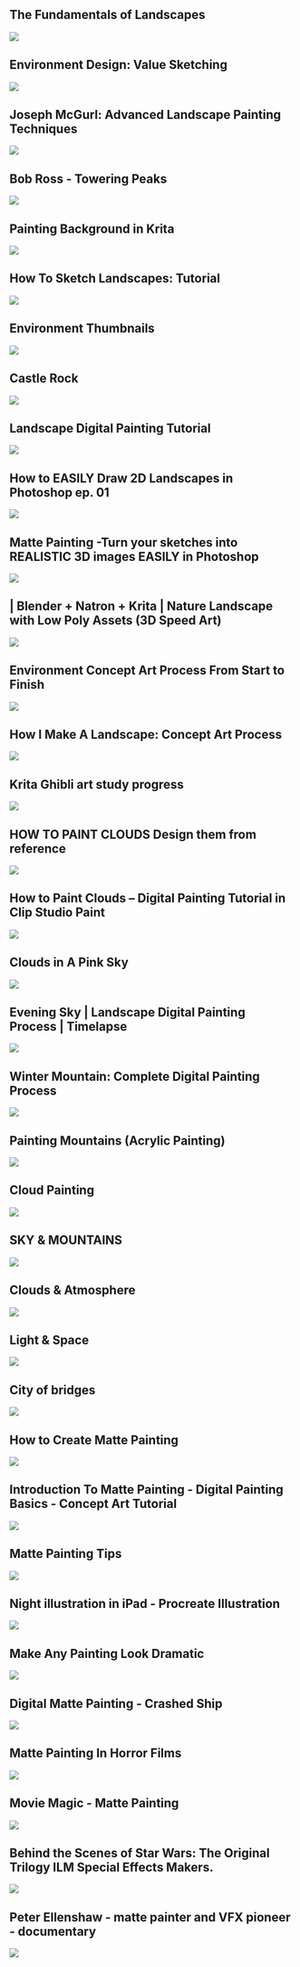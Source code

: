 The Fundamentals of Landscapes
------------------------------

[![]( /image/yid-xWMMo1v594Y.jpg)](https://www.youtube.com/watch?v=xWMMo1v594Y)

Environment Design: Value Sketching
-----------------------------------

[![]( /image/yid-E9zy0OOpT9o.jpg)](https://www.youtube.com/watch?v=E9zy0OOpT9o)

Joseph McGurl: Advanced Landscape Painting Techniques
-----------------------------------------------------

[![]( /image/yid-2MHLrQ19EZg.jpg)](https://www.youtube.com/watch?v=2MHLrQ19EZg)

Bob Ross - Towering Peaks
-------------------------

[![]( /image/yid-1s58rW0_LN4.jpg)](https://www.youtube.com/watch?v=1s58rW0_LN4)

Painting Background in Krita
----------------------------

[![]( /image/yid-CAe7O9MgFjU.jpg)](https://www.youtube.com/watch?v=CAe7O9MgFjU)

How To Sketch Landscapes: Tutorial
----------------------------------

[![]( /image/yid-_e6wTOuJ20M.jpg)](https://www.youtube.com/watch?v=_e6wTOuJ20M)

Environment Thumbnails
----------------------

[![]( /image/yid-wKi42SqcNMM.jpg)](https://www.youtube.com/watch?v=wKi42SqcNMM)

Castle Rock
-----------

[![]( /image/yid-njvAU-Ts3TQ.jpg)](https://www.youtube.com/watch?v=njvAU-Ts3TQ)

Landscape Digital Painting Tutorial
-----------------------------------

[![]( /image/yid-XHprIlkY8Q4.jpg)](https://www.youtube.com/watch?v=XHprIlkY8Q4)

How to EASILY Draw 2D Landscapes in Photoshop ep. 01
----------------------------------------------------

[![]( /image/yid-LBczOO5hOKc.jpg)](https://www.youtube.com/watch?v=LBczOO5hOKc)

Matte Painting -Turn your sketches into REALISTIC 3D images EASILY in Photoshop
-------------------------------------------------------------------------------

[![]( /image/yid-Y9CnrPUEfK4.jpg)](https://www.youtube.com/watch?v=Y9CnrPUEfK4)

| Blender + Natron + Krita | Nature Landscape with Low Poly Assets (3D Speed Art)
---------------------------------------------------------------------------------

[![]( /image/yid-nIg23WMrafs.jpg)](https://www.youtube.com/watch?v=nIg23WMrafs)

Environment Concept Art Process From Start to Finish
----------------------------------------------------

[![]( /image/yid-PPoC6hm6Q8U.jpg)](https://www.youtube.com/watch?v=PPoC6hm6Q8U)

How I Make A Landscape: Concept Art Process
-------------------------------------------

[![]( /image/yid-e8OPmP75HJU.jpg)](https://www.youtube.com/watch?v=e8OPmP75HJU)

Krita Ghibli art study progress
-------------------------------

[![]( /image/yid-FJVwZOIybyQ.jpg)](https://www.youtube.com/watch?v=FJVwZOIybyQ)

HOW TO PAINT CLOUDS Design them from reference
----------------------------------------------

[![]( /image/yid-qRBG9zJ5Alg.jpg)](https://www.youtube.com/watch?v=qRBG9zJ5Alg)

How to Paint Clouds – Digital Painting Tutorial in Clip Studio Paint
--------------------------------------------------------------------

[![]( /image/yid-D10SaeX6LfQ.jpg)](https://www.youtube.com/watch?v=D10SaeX6LfQ)

Clouds in A Pink Sky
--------------------

[![]( /image/yid-ERLYMSRP_-s.jpg)](https://www.youtube.com/watch?v=ERLYMSRP_-s)

Evening Sky | Landscape Digital Painting Process | Timelapse
------------------------------------------------------------

[![]( /image/yid-h6MYwd-hxJk.jpg)](https://www.youtube.com/watch?v=h6MYwd-hxJk)

Winter Mountain: Complete Digital Painting Process
--------------------------------------------------

[![]( /image/yid-xYbEj-qmajY.jpg)](https://www.youtube.com/watch?v=xYbEj-qmajY)

Painting Mountains (Acrylic Painting)
-------------------------------------

[![]( /image/yid-1JXULQIm5Iw.jpg)](https://www.youtube.com/watch?v=1JXULQIm5Iw)

Cloud Painting
--------------

[![]( /image/yid-JqMvAB-gHEg.jpg)](https://www.youtube.com/watch?v=JqMvAB-gHEg)

SKY & MOUNTAINS
---------------

[![]( /image/yid-lSybJQUsqg8.jpg)](https://www.youtube.com/watch?v=lSybJQUsqg8)

Clouds & Atmosphere
-------------------

[![]( /image/yid-oVrsmD-EdOA.jpg)](https://www.youtube.com/watch?v=oVrsmD-EdOA)

Light & Space
-------------

[![]( /image/yid-Aho-zYz2fGU.jpg)](https://www.youtube.com/watch?v=Aho-zYz2fGU)

City of bridges
---------------

[![]( /image/yid-ipS_dpS3OzQ.jpg)](https://www.youtube.com/watch?v=ipS_dpS3OzQ)

How to Create Matte Painting
----------------------------

[![]( /image/yid-PX5bj9aPrqI.jpg)](https://www.youtube.com/watch?v=PX5bj9aPrqI)

Introduction To Matte Painting - Digital Painting Basics - Concept Art Tutorial
-------------------------------------------------------------------------------

[![]( /image/yid-LYJHIAIrIos.jpg)](https://www.youtube.com/watch?v=LYJHIAIrIos)

Matte Painting Tips
-------------------

[![]( /image/yid-1EU7Om5utlM.jpg)](https://www.youtube.com/watch?v=1EU7Om5utlM)

Night illustration in iPad - Procreate Illustration
---------------------------------------------------

[![]( /image/yid-tR-VpPiYzMM.jpg)](https://www.youtube.com/watch?v=tR-VpPiYzMM)

Make Any Painting Look Dramatic
-------------------------------

[![]( /image/yid-1l3D79PNKCU.jpg)](https://www.youtube.com/watch?v=1l3D79PNKCU)

Digital Matte Painting - Crashed Ship
-------------------------------------

[![]( /image/yid-04ZgMiir4FM.jpg)](https://www.youtube.com/watch?v=04ZgMiir4FM)

Matte Painting In Horror Films
------------------------------

[![]( /image/yid-Srigug7g3SM.jpg)](https://www.youtube.com/watch?v=Srigug7g3SM)

Movie Magic - Matte Painting
----------------------------

[![]( /image/yid-Hj4XmvICJik.jpg)](https://www.youtube.com/watch?v=Hj4XmvICJik)

Behind the Scenes of Star Wars: The Original Trilogy ILM Special Effects Makers.
--------------------------------------------------------------------------------

[![]( /image/yid-85MK2GDkoxo.jpg)](https://www.youtube.com/watch?v=85MK2GDkoxo)

Peter Ellenshaw - matte painter and VFX pioneer - documentary
-------------------------------------------------------------

[![]( /image/yid-WOrqJTCUWj0.jpg)](https://www.youtube.com/watch?v=WOrqJTCUWj0)